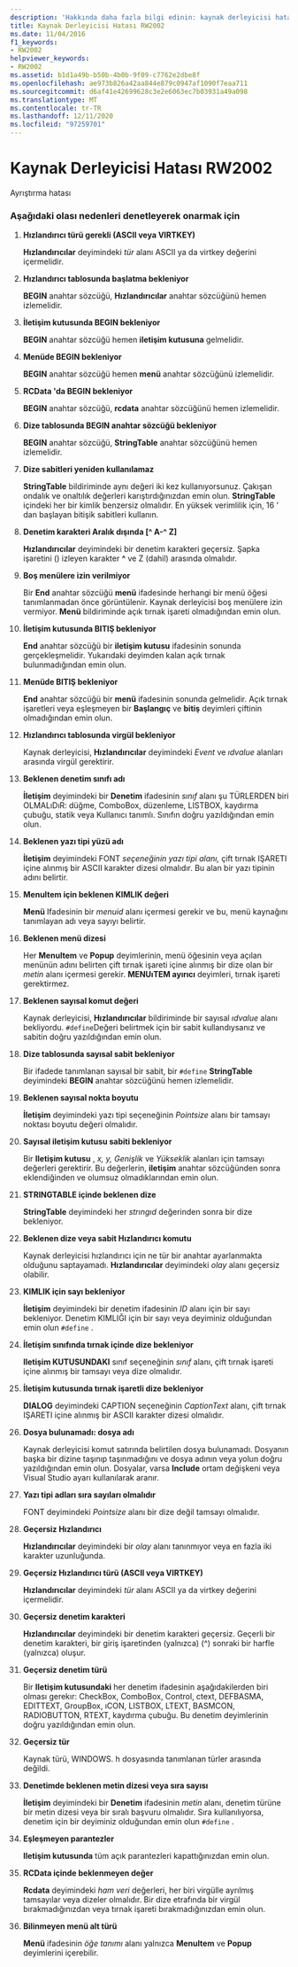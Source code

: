 ```yaml
---
description: 'Hakkında daha fazla bilgi edinin: kaynak derleyicisi hatası RW2002'
title: Kaynak Derleyicisi Hatası RW2002
ms.date: 11/04/2016
f1_keywords:
- RW2002
helpviewer_keywords:
- RW2002
ms.assetid: b1d1a49b-b50b-4b0b-9f09-c7762e2dbe8f
ms.openlocfilehash: ae973b826a42aa844e879c0947af1090f7eaa711
ms.sourcegitcommit: d6af41e42699628c3e2e6063ec7b03931a49a098
ms.translationtype: MT
ms.contentlocale: tr-TR
ms.lasthandoff: 12/11/2020
ms.locfileid: "97259701"
---
```

# <a name="resource-compiler-error-rw2002"></a>Kaynak Derleyicisi Hatası RW2002

Ayrıştırma hatası

### <a name="to-fix-by-checking-the-following-possible-causes"></a>Aşağıdaki olası nedenleri denetleyerek onarmak için

1. **Hızlandırıcı türü gerekli (ASCII veya VIRTKEY)**

   **Hızlandırıcılar** deyimindeki *tür* alanı ASCII ya da virtkey değerini içermelidir.

1. **Hızlandırıcı tablosunda başlatma bekleniyor**

   **BEGIN** anahtar sözcüğü, **Hızlandırıcılar** anahtar sözcüğünü hemen izlemelidir.

1. **İletişim kutusunda BEGIN bekleniyor**

   **BEGIN** anahtar sözcüğü hemen **iletişim kutusuna** gelmelidir.

1. **Menüde BEGIN bekleniyor**

   **BEGIN** anahtar sözcüğü hemen **menü** anahtar sözcüğünü izlemelidir.

1. **RCData 'da BEGIN bekleniyor**

   **BEGIN** anahtar sözcüğü, **rcdata** anahtar sözcüğünü hemen izlemelidir.

1. **Dize tablosunda BEGIN anahtar sözcüğü bekleniyor**

   **BEGIN** anahtar sözcüğü, **StringTable** anahtar sözcüğünü hemen izlemelidir.

1. **Dize sabitleri yeniden kullanılamaz**

   **StringTable** bildiriminde aynı değeri iki kez kullanıyorsunuz. Çakışan ondalık ve onaltılık değerleri karıştırdığınızdan emin olun. **StringTable** içindeki her bir kimlik benzersiz olmalıdır. En yüksek verimlilik için, 16 ' dan başlayan bitişik sabitleri kullanın.

1. **Denetim karakteri Aralık dışında [^ A-^ Z]**

   **Hızlandırıcılar** deyimindeki bir denetim karakteri geçersiz. Şapka işaretini () izleyen karakter **^** ve Z (dahil) arasında olmalıdır.

1. **Boş menülere izin verilmiyor**

   Bir **End** anahtar sözcüğü **menü** ifadesinde herhangi bir menü öğesi tanımlanmadan önce görüntülenir. Kaynak derleyicisi boş menülere izin vermiyor. **Menü** bildiriminde açık tırnak işareti olmadığından emin olun.

1. **İletişim kutusunda BITIŞ bekleniyor**

   **End** anahtar sözcüğü bir **iletişim kutusu** ifadesinin sonunda gerçekleşmelidir. Yukarıdaki deyimden kalan açık tırnak bulunmadığından emin olun.

1. **Menüde BITIŞ bekleniyor**

   **End** anahtar sözcüğü bir **menü** ifadesinin sonunda gelmelidir. Açık tırnak işaretleri veya eşleşmeyen bir **Başlangıç** ve **bitiş** deyimleri çiftinin olmadığından emin olun.

1. **Hızlandırıcı tablosunda virgül bekleniyor**

   Kaynak derleyicisi, **Hızlandırıcılar** deyimindeki *Event* ve *ıdvalue* alanları arasında virgül gerektirir.

1. **Beklenen denetim sınıfı adı**

   **İletişim** deyimindeki bir **Denetim** ifadesinin *sınıf* alanı şu TÜRLERDEN biri OLMALıDıR: düğme, ComboBox, düzenleme, LISTBOX, kaydırma çubuğu, statik veya Kullanıcı tanımlı. Sınıfın doğru yazıldığından emin olun.

1. **Beklenen yazı tipi yüzü adı**

   **İletişim** deyimindeki FONT *seçeneğinin yazı tipi alanı,* çift tırnak IŞARETI içine alınmış bir ASCII karakter dizesi olmalıdır. Bu alan bir yazı tipinin adını belirtir.

1. **MenuItem için beklenen KIMLIK değeri**

   **Menü** Ifadesinin bir *menuid* alanı içermesi gerekir ve bu, menü kaynağını tanımlayan adı veya sayıyı belirtir.

1. **Beklenen menü dizesi**

   Her **MenuItem** ve **Popup** deyimlerinin, menü öğesinin veya açılan menünün adını belirten çift tırnak işareti içine alınmış bir dize olan bir *metin* alanı içermesi gerekir. **MENUıTEM ayırıcı** deyimleri, tırnak işareti gerektirmez.

1. **Beklenen sayısal komut değeri**

   Kaynak derleyicisi, **Hızlandırıcılar** bildiriminde bir sayısal *ıdvalue* alanı bekliyordu. `#define`Değeri belirtmek için bir sabit kullandıysanız ve sabitin doğru yazıldığından emin olun.

1. **Dize tablosunda sayısal sabit bekleniyor**

   Bir ifadede tanımlanan sayısal bir sabit, bir `#define` **StringTable** deyimindeki **BEGIN** anahtar sözcüğünü hemen izlemelidir.

1. **Beklenen sayısal nokta boyutu**

   **İletişim** deyimindeki yazı tipi seçeneğinin *Pointsize* alanı bir tamsayı noktası boyutu değeri olmalıdır.

1. **Sayısal iletişim kutusu sabiti bekleniyor**

   Bir **Iletişim kutusu** , *x, y, Genişlik* ve *Yükseklik* alanları için tamsayı değerleri gerektirir. Bu değerlerin, **iletişim** anahtar sözcüğünden sonra eklendiğinden ve olumsuz olmadıklarından emin olun.

1. **STRINGTABLE içinde beklenen dize**

   **StringTable** deyimindeki her *strıngıd* değerinden sonra bir dize bekleniyor.

1. **Beklenen dize veya sabit Hızlandırıcı komutu**

   Kaynak derleyicisi hızlandırıcı için ne tür bir anahtar ayarlanmakta olduğunu saptayamadı. **Hızlandırıcılar** deyimindeki *olay* alanı geçersiz olabilir.

1. **KIMLIK için sayı bekleniyor**

   **İletişim** deyimindeki bir denetim ifadesinin *ID* alanı için bir sayı bekleniyor. Denetim KIMLIĞI için bir sayı veya deyiminiz olduğundan emin olun `#define` .

1. **İletişim sınıfında tırnak içinde dize bekleniyor**

   **Iletişim KUTUSUNDAKI** sınıf seçeneğinin *sınıf* alanı, çift tırnak işareti içine alınmış bir tamsayı veya dize olmalıdır.

1. **İletişim kutusunda tırnak işaretli dize bekleniyor**

   **DIALOG** deyimindeki CAPTION seçeneğinin *CaptionText* alanı, çift tırnak IŞARETI içine alınmış bir ASCII karakter dizesi olmalıdır.

1. **Dosya bulunamadı: dosya adı**

   Kaynak derleyicisi komut satırında belirtilen dosya bulunamadı. Dosyanın başka bir dizine taşınıp taşınmadığını ve dosya adının veya yolun doğru yazıldığından emin olun. Dosyalar, varsa **Include** ortam değişkeni veya Visual Studio ayarı kullanılarak aranır.

1. **Yazı tipi adları sıra sayıları olmalıdır**

   FONT deyimindeki *Pointsize* alanı bir dize değil tamsayı olmalıdır.

1. **Geçersiz Hızlandırıcı**

   **Hızlandırıcılar** deyimindeki bir *olay* alanı tanınmıyor veya en fazla iki karakter uzunluğunda.

1. **Geçersiz Hızlandırıcı türü (ASCII veya VIRTKEY)**

   **Hızlandırıcılar** deyimindeki *tür* alanı ASCII ya da virtkey değerini içermelidir.

1. **Geçersiz denetim karakteri**

   **Hızlandırıcılar** deyimindeki bir denetim karakteri geçersiz. Geçerli bir denetim karakteri, bir giriş işaretinden (yalnızca) (^) sonraki bir harfle (yalnızca) oluşur.

1. **Geçersiz denetim türü**

   Bir **Iletişim kutusundaki** her denetim ifadesinin aşağıdakilerden biri olması gerekır: CheckBox, ComboBox, Control, ctext, DEFBASMA, EDITTEXT, GroupBox, ıCON, LISTBOX, LTEXT, BASMCON, RADIOBUTTON, RTEXT, kaydırma çubuğu. Bu denetim deyimlerinin doğru yazıldığından emin olun.

1. **Geçersiz tür**

   Kaynak türü, WINDOWS. h dosyasında tanımlanan türler arasında değildi.

1. **Denetimde beklenen metin dizesi veya sıra sayısı**

   **İletişim** deyimindeki bir **Denetim** ifadesinin *metin* alanı, denetim türüne bir metin dizesi veya bir sıralı başvuru olmalıdır. Sıra kullanılıyorsa, denetim için bir deyiminiz olduğundan emin olun `#define` .

1. **Eşleşmeyen parantezler**

   **Iletişim kutusunda** tüm açık parantezleri kapattığınızdan emin olun.

1. **RCData içinde beklenmeyen değer**

   **Rcdata** deyimindeki *ham veri* değerleri, her biri virgülle ayrılmış tamsayılar veya dizeler olmalıdır. Bir dize etrafında bir virgül bırakmadığınızdan veya tırnak işareti bırakmadığınızdan emin olun.

1. **Bilinmeyen menü alt türü**

   **Menü** ifadesinin *öğe tanımı* alanı yalnızca **MenuItem** ve **Popup** deyimlerini içerebilir.
